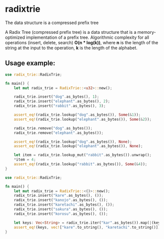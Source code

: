 # radixtrie
The data structure is a compressed prefix tree

A Radix Tree (compressed prefix tree) is a data structure that is a memory-optimized implementation of a prefix tree.
Algorithmic complexity for all operations (insert, delete, search) <b>O(n * log(k))</b>, where <b>n</b> is the length of the string at the input to the operation, <b>k</b> is the length of the alphabet.

## Usage example:

```rust
use radix_trie::RadixTrie;

fn main() {
    let mut radix_trie = RadixTrie::<u32>::new();

    radix_trie.insert("dog".as_bytes(), 1);
    radix_trie.insert("elephant".as_bytes(), 2);
    radix_trie.insert("rabbit".as_bytes(), 3);

    assert_eq!(radix_trie.lookup("dog".as_bytes()), Some(&1));
    assert_eq!(radix_trie.lookup("elephant".as_bytes()), Some(&2));

    radix_trie.remove("dog".as_bytes());
    radix_trie.remove("elephant".as_bytes());

    assert_eq!(radix_trie.lookup("dog".as_bytes()), None);
    assert_eq!(radix_trie.lookup("elephant".as_bytes()), None);

    let item = radix_trie.lookup_mut("rabbit".as_bytes()).unwrap();
    *item = 4;
    assert_eq!(radix_trie.lookup("rabbit".as_bytes()), Some(&4));
}
```

```rust
use radix_trie::RadixTrie;

fn main() {
    let mut radix_trie = RadixTrie::<()>::new();
    radix_trie.insert("kare".as_bytes(), ());
    radix_trie.insert("kanojo".as_bytes(), ());
    radix_trie.insert("karetachi".as_bytes(), ());
    radix_trie.insert("sakura".as_bytes(), ());
    radix_trie.insert("korosu".as_bytes(), ());

    let keys: Vec<String> = radix_trie.iter("kar".as_bytes()).map(|(key,_)| String::from_utf8(key).unwrap()).collect();
    assert_eq!(keys, vec!["kare".to_string(), "karetachi".to_string()]);
}
```
